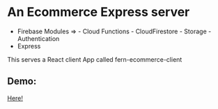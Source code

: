 # An Ecommerce Express server

- Firebase Modules => - Cloud Functions - CloudFirestore - Storage - Authentication
- Express

This serves a React client App called fern-ecommerce-client

## Demo:
[Here!](https://utn-fern-ecommerce.web.app/)
